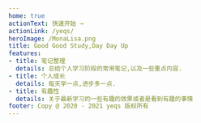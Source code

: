 ```yaml
---
home: true
actionText: 快速开始 →
actionLink: /yeqs/
heroImage: /MonaLisa.png
title: Good Good Study,Day Day Up
features:
- title: 笔记整理
  details: 总结个人学习阶段的常用笔记,以及一些重点内容.
- title: 个人成长
  details: 每天学一点,进步多一点.
- title: 有趣性
  details: 关于最新学习的一些有趣的效果或者是看到有趣的事情
footer: Copy @ 2020 - 2021 yeqs 版权所有
---
```

